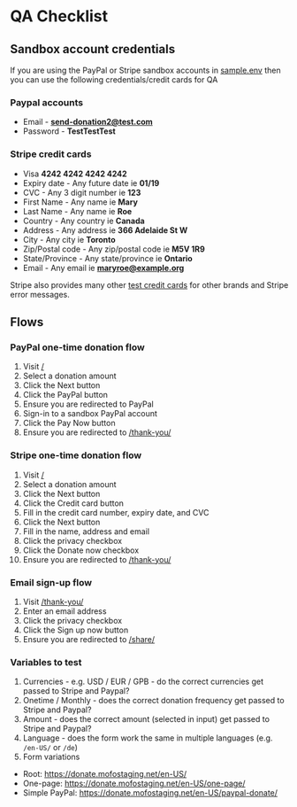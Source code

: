 # QA Checklist

## Sandbox account credentials

If you are using the PayPal or Stripe sandbox accounts in [sample.env](../sample.env) then you can use the following credentials/credit cards for QA

### Paypal accounts

- Email - **send-donation2@test.com**
- Password - **TestTestTest**

### Stripe credit cards

- Visa **4242 4242 4242 4242**
- Expiry date - Any future date ie **01/19**
- CVC - Any 3 digit number ie **123**
- First Name - Any name ie **Mary**
- Last Name - Any name ie **Roe**
- Country - Any country ie **Canada**
- Address - Any address ie **366 Adelaide St W**
- City - Any city ie **Toronto**
- Zip/Postal code - Any zip/postal code ie **M5V 1R9**
- State/Province - Any state/province ie **Ontario**
- Email - Any email ie **maryroe@example.org**

Stripe also provides many other [test credit cards](https://stripe.com/docs/testing#cards) for other brands and Stripe error messages.

## Flows

### PayPal one-time donation flow

1. Visit [/](http://localhost:3000/)
2. Select a donation amount
3. Click the Next button
4. Click the PayPal button
5. Ensure you are redirected to PayPal
5. Sign-in to a sandbox PayPal account
6. Click the Pay Now button
7. Ensure you are redirected to [/thank-you/](http://localhost:3000/thank-you/)

### Stripe one-time donation flow

1. Visit [/](http://localhost:3000/)
2. Select a donation amount
3. Click the Next button
4. Click the Credit card button
5. Fill in the credit card number, expiry date, and CVC
6. Click the Next button
7. Fill in the name, address and email
8. Click the privacy checkbox
9. Click the Donate now checkbox
10. Ensure you are redirected to [/thank-you/](http://localhost:3000/thank-you/)

### Email sign-up flow

1. Visit [/thank-you/](http://localhost:3000/thank-you/)
2. Enter an email address
3. Click the privacy checkbox
4. Click the Sign up now button
5. Ensure you are redirected to [/share/](http://localhost:3000/share/)


### Variables to test

1. Currencies - e.g. USD / EUR / GPB - do the correct currencies get passed to Stripe and Paypal?
2. Onetime / Monthly - does the correct donation frequency get passed to Stripe and Paypal?
3. Amount - does the correct amount (selected in input) get passed to Stripe and Paypal?
4. Language - does the form work the same in multiple languages (e.g. `/en-US/` or `/de`)
5. Form variations
  * Root: https://donate.mofostaging.net/en-US/
  * One-page: https://donate.mofostaging.net/en-US/one-page/
  * Simple PayPal: https://donate.mofostaging.net/en-US/paypal-donate/
